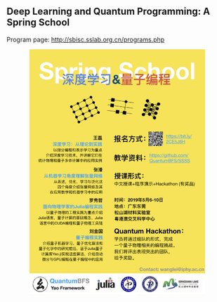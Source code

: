 ## Deep Learning and Quantum Programming: A Spring School

Program page: http://sbisc.sslab.org.cn/programs.php 

<p align="center">
<img align="middle" src="_assets/SongShanHu2019.jpeg" width="400" alt="poster"/>
</p>

